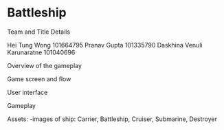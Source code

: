 # Battleship

Team and Title Details

Hei Tung Wong 101664795
Pranav Gupta 101335790
Daskhina Venuli Karunaratne 101040696

Overview of the gameplay


Game screen and flow


User interface

Gameplay

Assets:
-images of ship: Carrier, Battleship, Cruiser, Submarine, Destroyer
